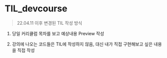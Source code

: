# TIL_devcourse

> 22.04.11 이후 변경된 TIL 작성 방식

1. 당일 커리큘럼 목차를 보고 예상내용 Preview 작성

2. 강의에 나오는 코드들은 TIL에 작성하지 않음, 대신 내가 직접 구현해보고 싶은 내용을 직접 작성